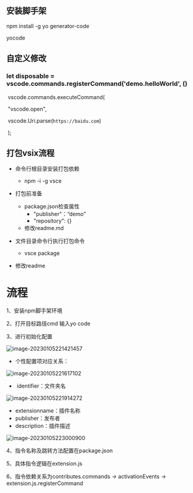 ## 安装脚手架

npm install -g yo generator-code

yocode



## 自定义修改

### let disposable = vscode.commands.registerCommand('demo.helloWorld', ()

​    vscode.commands.executeCommand(

​      "vscode.open",

​      vscode.Uri.parse(`https://baidu.com`)

​     );

## 打包vsix流程

- 命令行根目录安装打包依赖
  - npm -i -g vsce
- 打包前准备
  - package.json检查属性
    - "publisher"：“demo”
    - "repository": {}
  - 修改readme.md
- 文件目录命令行执行打包命令
  - vsce package

- 修改readme

# 流程

1、安装npm脚手架环境

2、打开目标路径cmd 输入yo code

3、进行初始化配置

![image-20230105221421457](C:\Users\Cokira\AppData\Roaming\Typora\typora-user-images\image-20230105221421457.png)

- 个性配置项对应关系：

![image-20230105221617102](C:\Users\Cokira\AppData\Roaming\Typora\typora-user-images\image-20230105221617102.png)

- ​	identifier：文件夹名

![image-20230105221914272](C:\Users\Cokira\AppData\Roaming\Typora\typora-user-images\image-20230105221914272.png)

- extensionname：插件名称
- publisher：发布者
- description：插件描述

![image-20230105223000900](C:\Users\Cokira\AppData\Roaming\Typora\typora-user-images\image-20230105223000900.png)

4、指令名称及跳转方法配置在package.json

5、具体指令逻辑在extension.js

6、指令依赖关系为contributes.commands	->	activationEvents	->	extension.js.registerCommand